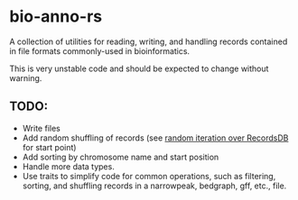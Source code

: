 # bio-anno-rs

A collection of utilities for reading, writing, and handling records
contained in file formats commonly-used in bioinformatics.

This is very unstable code and should be expected to change
without warning.

## TODO:

* Write files
* Add random shuffling of records (see [random iteration over RecordsDB](https://github.com/jwschroeder3/DNAshape_motif_finder/blob/7f4d46ca9d75b6fbf9006ef651e306e62b37e578/rust_utils/motifer/src/lib.rs#L2671) for start point)
* Add sorting by chromosome name and start position
* Handle more data types.
* Use traits to simplify code for common operations, such as filtering, sorting, and shuffling records in a narrowpeak, bedgraph, gff, etc., file.
